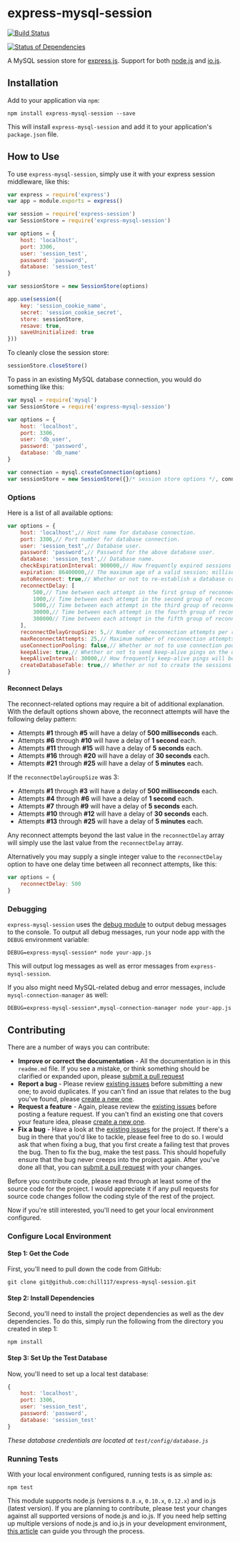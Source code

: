 # express-mysql-session

[![Build Status](https://travis-ci.org/chill117/express-mysql-session.svg?branch=master)](https://travis-ci.org/chill117/express-mysql-session)

[![Status of Dependencies](https://david-dm.org/chill117/express-mysql-session.svg)](https://david-dm.org/chill117/express-mysql-session)

A MySQL session store for [express.js](http://expressjs.com/). Support for both [node.js](http://nodejs.org/) and [io.js](https://iojs.org/).



## Installation

Add to your application via `npm`:
```
npm install express-mysql-session --save
```
This will install `express-mysql-session` and add it to your application's `package.json` file.


## How to Use

To use `express-mysql-session`, simply use it with your express session middleware, like this:
```js
var express = require('express')
var app = module.exports = express()

var session = require('express-session')
var SessionStore = require('express-mysql-session')

var options = {
	host: 'localhost',
	port: 3306,
	user: 'session_test',
	password: 'password',
	database: 'session_test'
}

var sessionStore = new SessionStore(options)

app.use(session({
	key: 'session_cookie_name',
	secret: 'session_cookie_secret',
	store: sessionStore,
	resave: true,
	saveUninitialized: true
}))
```

To cleanly close the session store:
```js
sessionStore.closeStore()
```

To pass in an existing MySQL database connection, you would do something like this:
```js
var mysql = require('mysql')
var SessionStore = require('express-mysql-session')

var options = {
    host: 'localhost',
    port: 3306,
    user: 'db_user',
    password: 'password',
    database: 'db_name'
}

var connection = mysql.createConnection(options)
var sessionStore = new SessionStore({}/* session store options */, connection)
```


### Options

Here is a list of all available options:
```js
var options = {
	host: 'localhost',// Host name for database connection.
	port: 3306,// Port number for database connection.
	user: 'session_test',// Database user.
	password: 'password',// Password for the above database user.
	database: 'session_test',// Database name.
	checkExpirationInterval: 900000,// How frequently expired sessions will be cleared; milliseconds.
	expiration: 86400000,// The maximum age of a valid session; milliseconds.
	autoReconnect: true,// Whether or not to re-establish a database connection after a disconnect.
	reconnectDelay: [
		500,// Time between each attempt in the first group of reconnection attempts; milliseconds.
		1000,// Time between each attempt in the second group of reconnection attempts; milliseconds.
		5000,// Time between each attempt in the third group of reconnection attempts; milliseconds.
		30000,// Time between each attempt in the fourth group of reconnection attempts; milliseconds.
		300000// Time between each attempt in the fifth group of reconnection attempts; milliseconds.
	],
	reconnectDelayGroupSize: 5,// Number of reconnection attempts per reconnect delay value.
	maxReconnectAttempts: 25,// Maximum number of reconnection attempts. Set to 0 for unlimited.
	useConnectionPooling: false,// Whether or not to use connection pooling.
	keepAlive: true,// Whether or not to send keep-alive pings on the database connection.
	keepAliveInterval: 30000,// How frequently keep-alive pings will be sent; milliseconds.
	createDatabaseTable: true,// Whether or not to create the sessions database table, if one does not already exist.
}
```

#### Reconnect Delays

The reconnect-related options may require a bit of additional explanation. With the default options shown above, the reconnect attempts will have the following delay pattern:

* Attempts __#1__ through __#5__ will have a delay of __500 milliseconds__ each.
* Attempts __#6__ through __#10__ will have a delay of __1 second__ each.
* Attempts __#11__ through __#15__ will have a delay of __5 seconds__ each.
* Attempts __#16__ through __#20__ will have a delay of __30 seconds__ each.
* Attempts __#21__ through __#25__ will have a delay of __5 minutes__ each.

If the `reconnectDelayGroupSize` was 3:

* Attempts __#1__ through __#3__ will have a delay of __500 milliseconds__ each.
* Attempts __#4__ through __#6__ will have a delay of __1 second__ each.
* Attempts __#7__ through __#9__ will have a delay of __5 seconds__ each.
* Attempts __#10__ through __#12__ will have a delay of __30 seconds__ each.
* Attempts __#13__ through __#25__ will have a delay of __5 minutes__ each.

Any reconnect attempts beyond the last value in the `reconnectDelay` array will simply use the last value from the `reconnectDelay` array.

Alternatively you may supply a single integer value to the `reconnectDelay` option to have one delay time between all reconnect attempts, like this:
```js
var options = {
	reconnectDelay: 500
}
```


### Debugging

`express-mysql-session` uses the [debug module](https://github.com/visionmedia/debug) to output debug messages to the console. To output all debug messages, run your node app with the `DEBUG` environment variable:
```
DEBUG=express-mysql-session* node your-app.js
```
This will output log messages as well as error messages from `express-mysql-session`.

If you also might need MySQL-related debug and error messages, include `mysql-connection-manager` as well:
```
DEBUG=express-mysql-session*,mysql-connection-manager node your-app.js
```


## Contributing

There are a number of ways you can contribute:

* **Improve or correct the documentation** - All the documentation is in this `readme.md` file. If you see a mistake, or think something should be clarified or expanded upon, please [submit a pull request](https://github.com/chill117/express-mysql-session/pulls/new)
* **Report a bug** - Please review [existing issues](https://github.com/chill117/express-mysql-session/issues) before submitting a new one; to avoid duplicates. If you can't find an issue that relates to the bug you've found, please [create a new one](https://github.com/chill117/express-mysql-session/issues).
* **Request a feature** - Again, please review the [existing issues](https://github.com/chill117/express-mysql-session/issues) before posting a feature request. If you can't find an existing one that covers your feature idea, please [create a new one](https://github.com/chill117/express-mysql-session/issues).
* **Fix a bug** - Have a look at the [existing issues](https://github.com/chill117/express-mysql-session/issues) for the project. If there's a bug in there that you'd like to tackle, please feel free to do so. I would ask that when fixing a bug, that you first create a failing test that proves the bug. Then to fix the bug, make the test pass. This should hopefully ensure that the bug never creeps into the project again. After you've done all that, you can [submit a pull request](https://github.com/chill117/express-mysql-session/pulls/new) with your changes.

Before you contribute code, please read through at least some of the source code for the project. I would appreciate it if any pull requests for source code changes follow the coding style of the rest of the project.

Now if you're still interested, you'll need to get your local environment configured.


### Configure Local Environment

#### Step 1: Get the Code

First, you'll need to pull down the code from GitHub:
```
git clone git@github.com:chill117/express-mysql-session.git
```

#### Step 2: Install Dependencies

Second, you'll need to install the project dependencies as well as the dev dependencies. To do this, simply run the following from the directory you created in step 1:
```
npm install
```

#### Step 3: Set Up the Test Database

Now, you'll need to set up a local test database:
```js
{
	host: 'localhost',
	port: 3306,
	user: 'session_test',
	password: 'password',
	database: 'session_test'
}
```
*These database credentials are located at `test/config/database.js`*


### Running Tests

With your local environment configured, running tests is as simple as:
```
npm test
```
This module supports node.js (versions `0.8.x`, `0.10.x`, `0.12.x`) and io.js (latest version). If you are planning to contribute, please test your changes against all supported versions of node.js and io.js. If you need help setting up multiple versions of node.js and io.js in your development environment, [this article](https://degreesofzero.com/article/how-to-install-multiple-versions-of-nodejs.html) can guide you through the process.